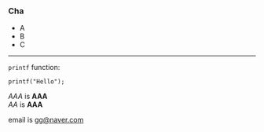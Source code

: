 ### Cha
* A
 * B
 *  C

* * *

`printf` function:

	printf("Hello");

*AAA* is **AAA**  
_AA_ is __AAA__

email is <gg@naver.com>